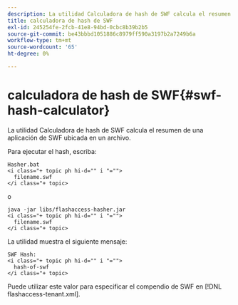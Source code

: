 ```yaml
---
description: La utilidad Calculadora de hash de SWF calcula el resumen de una aplicación de SWF ubicada en un archivo.
title: calculadora de hash de SWF
exl-id: 245254fe-2fcb-41e8-94bd-0cbc8b39b2b5
source-git-commit: be43bbbd1051886c8979ff590a3197b2a7249b6a
workflow-type: tm+mt
source-wordcount: '65'
ht-degree: 0%

---
```


# calculadora de hash de SWF{#swf-hash-calculator}

La utilidad Calculadora de hash de SWF calcula el resumen de una aplicación de SWF ubicada en un archivo.

Para ejecutar el hash, escriba:

```
Hasher.bat 
<i class="+ topic ph hi-d="" i "="">
  filename.swf
</i class="+ topic>
```

o

```
java -jar libs/flashaccess-hasher.jar 
<i class="+ topic ph hi-d="" i "="">
  filename.swf
</i class="+ topic>
```

La utilidad muestra el siguiente mensaje:

```
SWF Hash: 
<i class="+ topic ph hi-d="" i "="">
  hash-of-swf
</i class="+ topic>
```

Puede utilizar este valor para especificar el compendio de SWF en [!DNL flashaccess-tenant.xml].

